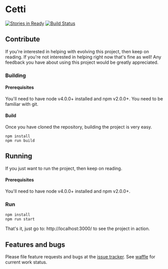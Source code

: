 # Cetti
[![Stories in Ready](https://badge.waffle.io/drager/cetti.png?label=ready&title=Ready)][waffle]
[![Build Status](https://travis-ci.org/drager/cetti.svg)][travis]

## Contribute

If you're interested in helping with evolving this project, then keep on reading.
If you're not interested in helping right now that's fine as well!
Any feedback you have about using this project would be greatly appreciated.

### Building

#### Prerequisites

You'll need to have node v4.0.0+ installed and npm v2.0.0+.
You need to be familiar with git.

#### Build

Once you have cloned the repository, building the project is very easy.

```
npm install
npm run build
```

## Running
If you just want to run the project, then keep on reading.

#### Prerequisites

You'll need to have node v4.0.0+ installed and npm v2.0.0+.

### Run

```
npm install
npm run start
```

That's it, just go to: http://localhost:3000/ to see the project in action.

## Features and bugs
Please file feature requests and bugs at the [issue tracker][tracker].
See [waffle][waffle] for current work status.

[tracker]: https://github.com/drager/cetti/issues
[waffle]: https://waffle.io/drager/cetti
[travis]: https://travis-ci.org/drager/cetti
